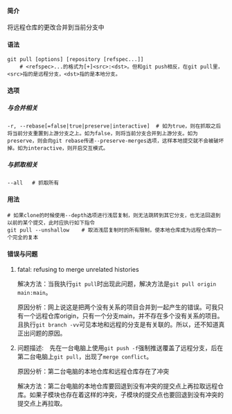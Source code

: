 #### 简介

将远程仓库的更改合并到当前分支中

#### 语法

```
git pull [options] [repository [refspec...]]
	# <refspec>...的格式为[+]<src>:<dst>。但和git push相反，在git pull里，<src>指的是远程分支，<dst>指的是本地分支。
```

#### 选项

##### 与合并相关

```
-r, --rebase[=false|true|preserve|interactive]	# 如为true，则在抓取之后将当前分支重置到上游分支之上。如为false，则将当前分支合并到上游分支。如为preserve，则会向git rebase传递--preserve-merges选项，这样本地提交就不会被破坏掉。如为interactive，则开启交互模式。
```



##### 与抓取相关

```
--all	# 抓取所有
```



#### 用法

```
# 如果clone的时候使用--depth选项进行浅层复制，则无法跳转到其它分支，也无法回退到以前的某个提交，此时应执行如下指令
git pull --unshallow	# 取消浅层复制时的所有限制，使本地仓库成为远程仓库的一个完全的复本
```

#### 错误与问题

1. fatal: refusing to merge unrelated histories

   解决方法：当我执行`git pull`时出现此问题，解决方法是`git pull origin main:main`。

   原因分析：网上说这是把两个没有关系的项目合并到一起产生的错误。可我只有一个远程仓库origin，只有一个分支main，并不存在多个没有关系的项目。且执行`git branch -vv`可见本地和远程的分支是有关联的。所以，还不知道真正出问题的原因。

2. 问题描述:　先在一台电脑上使用`git push -f`强制推送覆盖了远程分支，后在第二台电脑上`git pull`，出现了`merge conflict`。

   原因分析：第二台电脑的本地仓库和远程仓库存在了冲突

   解决方法：第二台电脑的本地仓库要回退到没有冲突的提交点上再拉取远程仓库。如果子模块也存在着这样的冲突，子模块的提交点也要回退到没有冲突的提交点上再拉取。
